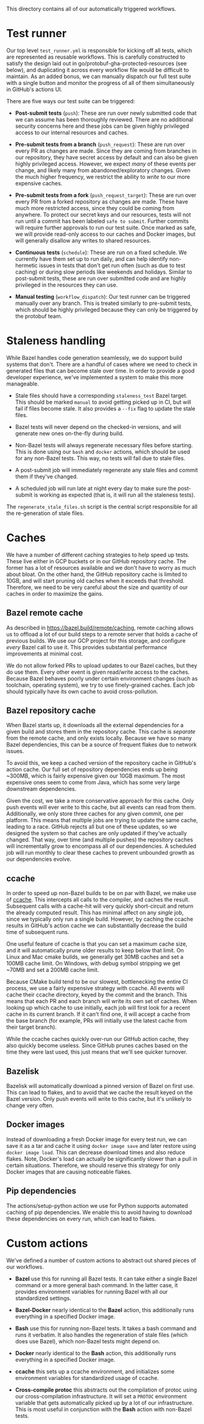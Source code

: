 This directory contains all of our automatically triggered workflows.

# Test runner

Our top level `test_runner.yml` is responsible for kicking off all tests, which
are represented as reusable workflows.  This is carefully constructed to satisfy
the design laid out in go/protobuf-gha-protected-resources (see below), and
duplicating it across every workflow file would be difficult to maintain.  As an
added bonus, we can manually dispatch our full test suite with a single button
and monitor the progress of all of them simultaneously in GitHub's actions UI.

There are five ways our test suite can be triggered:

- **Post-submit tests** (`push`): These are run over newly submitted code
that we can assume has been thoroughly reviewed.  There are no additional
security concerns here and these jobs can be given highly privileged access to
our internal resources and caches.

- **Pre-submit tests from a branch** (`push_request`): These are run over
every PR as changes are made.  Since they are coming from branches in our
repository, they have secret access by default and can also be given highly
privileged access.  However, we expect *many* of these events per change,
and likely many from abandoned/exploratory changes.  Given the much higher
frequency, we restrict the ability to *write* to our more expensive caches.

- **Pre-submit tests from a fork** (`push_request_target`): These are run
over every PR from a forked repository as changes are made.  These have much
more restricted access, since they could be coming from anywhere.  To protect
our secret keys and our resources, tests will not run until a commit has been
labeled `safe to submit`.  Further commits will require further approvals to
run our test suite.  Once marked as safe, we will provide read-only access to
our caches and Docker images, but will generally disallow any writes to shared
resources.

- **Continuous tests** (`schedule`): These are run on a fixed schedule.  We
currently have them set up to run daily, and can help identify non-hermetic
issues in tests that don't get run often (such as due to test caching) or during
slow periods like weekends and holidays.  Similar to post-submit tests, these
are run over submitted code and are highly privileged in the resources they
can use.

- **Manual testing** (`workflow_dispatch`): Our test runner can be triggered
manually over any branch.  This is treated similarly to pre-submit tests,
which should be highly privileged because they can only be triggered by the
protobuf team.

# Staleness handling

While Bazel handles code generation seamlessly, we do support build systems that
don't.  There are a handful of cases where we need to check in generated files
that can become stale over time.  In order to provide a good developer
experience, we've implemented a system to make this more manageable.

- Stale files should have a corresponding `staleness_test` Bazel target.  This
should be marked `manual` to avoid getting picked up in CI, but will fail if
files become stale.  It also provides a `--fix` flag to update the stale files.

- Bazel tests will never depend on the checked-in versions, and will generate
new ones on-the-fly during build.

- Non-Bazel tests will always regenerate necessary files before starting.  This
is done using our `bash` and `docker` actions, which should be used for any
non-Bazel tests.  This way, no tests will fail due to stale files.

- A post-submit job will immediately regenerate any stale files and commit them
if they've changed.

- A scheduled job will run late at night every day to make sure the post-submit
is working as expected (that is, it will run all the staleness tests).

The `regenerate_stale_files.sh` script is the central script responsible for all
the re-generation of stale files.

# Caches

We have a number of different caching strategies to help speed up tests.  These
live either in GCP buckets or in our GitHub repository cache.  The former has
a lot of resources available and we don't have to worry as much about bloat.
On the other hand, the GitHub repository cache is limited to 10GB, and will
start pruning old caches when it exceeds that threshold.  Therefore, we need
to be very careful about the size and quantity of our caches in order to
maximize the gains.

## Bazel remote cache

As described in https://bazel.build/remote/caching, remote caching allows us to
offload a lot of our build steps to a remote server that holds a cache of
previous builds.  We use our GCP project for this storage, and configure
*every* Bazel call to use it.  This provides substantial performance
improvements at minimal cost.

We do not allow forked PRs to upload updates to our Bazel caches, but they
do use them.  Every other event is given read/write access to the caches.
Because Bazel behaves poorly under certain environment changes (such as
toolchain, operating system), we try to use finely-grained caches.  Each job
should typically have its own cache to avoid cross-pollution.

## Bazel repository cache

When Bazel starts up, it downloads all the external dependencies for a given
build and stores them in the repository cache.  This cache is *separate* from
the remote cache, and only exists locally.  Because we have so many Bazel
dependencies, this can be a source of frequent flakes due to network issues.

To avoid this, we keep a cached version of the repository cache in GitHub's
action cache.  Our full set of repository dependencies ends up being ~300MB,
which is fairly expensive given our 10GB maximum.  The most expensive ones seem
to come from Java, which has some very large downstream dependencies.

Given the cost, we take a more conservative approach for this cache.  Only push
events will ever write to this cache, but all events can read from them.
Additionally, we only store three caches for any given commit, one per platform.
This means that multiple jobs are trying to update the same cache, leading to a
race. GitHub rejects all but one of these updates, so we designed the system so
that caches are only updated if they've actually changed.  That way, over time
(and multiple pushes) the repository caches will incrementally grow to encompass
all of our dependencies.  A scheduled job will run monthly to clear these caches
to prevent unbounded growth as our dependencies evolve.

## ccache

In order to speed up non-Bazel builds to be on par with Bazel, we make use of
[ccache](https://ccache.dev/).  This intercepts all calls to the compiler, and
caches the result.  Subsequent calls with a cache-hit will very quickly
short-circuit and return the already computed result.  This has minimal affect
on any *single* job, since we typically only run a single build.  However, by
caching the ccache results in GitHub's action cache we can substantially
decrease the build time of subsequent runs.

One useful feature of ccache is that you can set a maximum cache size, and it
will automatically prune older results to keep below that limit.  On Linux and
Mac cmake builds, we generally get 30MB caches and set a 100MB cache limit.  On
Windows, with debug symbol stripping we get ~70MB and set a 200MB cache limit.

Because CMake build tend to be our slowest, bottlenecking the entire CI process,
we use a fairly expensive strategy with ccache.  All events will cache their
ccache directory, keyed by the commit and the branch.  This means that each
PR and each branch will write its own set of caches.  When looking up which
cache to use initially, each job will first look for a recent cache in its
current branch.  If it can't find one, it will accept a cache from the base
branch (for example, PRs will initially use the latest cache from their target
branch).

While the ccache caches quickly over-run our GitHub action cache, they also
quickly become useless.  Since GitHub prunes caches based on the time they were
last used, this just means that we'll see quicker turnover.

## Bazelisk

Bazelisk will automatically download a pinned version of Bazel on first use.
This can lead to flakes, and to avoid that we cache the result keyed on the
Bazel version.  Only push events will write to this cache, but it's unlikely
to change very often.

## Docker images

Instead of downloading a fresh Docker image for every test run, we can save it
as a tar and cache it using `docker image save` and later restore using
`docker image load`.  This can decrease download times and also reduce flakes.
Note, Docker's load can actually be significantly slower than a pull in certain
situations.  Therefore, we should reserve this strategy for only Docker images
that are causing noticeable flakes.

## Pip dependencies

The actions/setup-python action we use for Python supports automated caching
of pip dependencies.  We enable this to avoid having to download these
dependencies on every run, which can lead to flakes.

# Custom actions

We've defined a number of custom actions to abstract out shared pieces of our
workflows.

- **Bazel** use this for running all Bazel tests.  It can take either a single
Bazel command or a more general bash command.  In the latter case, it provides
environment variables for running Bazel with all our standardized settings.

- **Bazel-Docker** nearly identical to the **Bazel** action, this additionally
runs everything in a specified Docker image.

- **Bash** use this for running non-Bazel tests.  It takes a bash command and
runs it verbatim.  It also handles the regeneration of stale files (which does
use Bazel), which non-Bazel tests might depend on.

- **Docker** nearly identical to the **Bash** action, this additionally runs
everything in a specified Docker image.

- **ccache** this sets up a ccache environment, and initializes some
environment variables for standardized usage of ccache.

- **Cross-compile protoc** this abstracts out the compilation of protoc using
our cross-compilation infrastructure.  It will set a `PROTOC` environment
variable that gets automatically picked up by a lot of our infrastructure.
This is most useful in conjunction with the **Bash** action with non-Bazel
tests.
